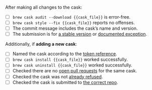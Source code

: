 <!-- If there’s a checkbox you can’t complete for any reason, that's okay, just explain in detail why you weren’t able to do so. -->

After making all changes to the cask:

- [ ] `brew cask audit --download {{cask_file}}` is error-free.
- [ ] `brew cask style --fix {{cask_file}}` reports no offenses.
- [ ] The commit message includes the cask’s name and version.
- [ ] The submission is for [a stable version](https://github.com/Homebrew/homebrew-cask/blob/master/doc/development/adding_a_cask.md#finding-a-home-for-your-cask) or [documented exception](https://github.com/Homebrew/homebrew-cask/blob/master/doc/development/adding_a_cask.md#but-there-is-no-stable-version).

Additionally, if **adding a new cask**:

- [ ] Named the cask according to the [token reference].
- [ ] `brew cask install {{cask_file}}` worked successfully.
- [ ] `brew cask uninstall {{cask_file}}` worked successfully.
- [ ] Checked there are no [open pull requests] for the same cask.
- [ ] Checked the cask was not [already refused].
- [ ] Checked the cask is submitted to [the correct repo].

[token reference]: https://github.com/Homebrew/homebrew-cask/blob/master/doc/cask_language_reference/token_reference.md
[open pull requests]: https://github.com/Homebrew/homebrew-cask-versions/pulls
[already refused]: https://github.com/Homebrew/homebrew-cask-versions/search?q=is%3Aclosed&type=Issues
[the correct repo]: https://github.com/Homebrew/homebrew-cask/blob/master/doc/development/adding_a_cask.md#finding-a-home-for-your-cask
[version-checksum]: https://github.com/Homebrew/homebrew-cask/blob/master/doc/cask_language_reference/stanzas/sha256.md#updating-the-sha256
